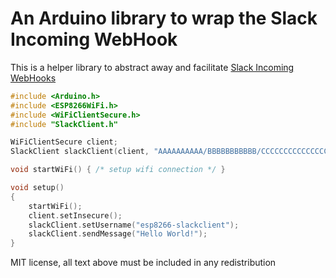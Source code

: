 # An Arduino library to wrap the Slack Incoming WebHook

This is a helper library to abstract away and facilitate 
[Slack Incoming WebHooks](https://api.slack.com/legacy/custom-integrations/messaging/webhooks)

```cpp
#include <Arduino.h>
#include <ESP8266WiFi.h>
#include <WiFiClientSecure.h>
#include "SlackClient.h"

WiFiClientSecure client;
SlackClient slackClient(client, "AAAAAAAAAA/BBBBBBBBBBB/CCCCCCCCCCCCCCCCCCCCCC");

void startWiFi() { /* setup wifi connection */ }

void setup()
{
    startWiFi();
    client.setInsecure();
    slackClient.setUsername("esp8266-slackclient");
    slackClient.sendMessage("Hello World!");
}
```

MIT license, all text above must be included in any redistribution
